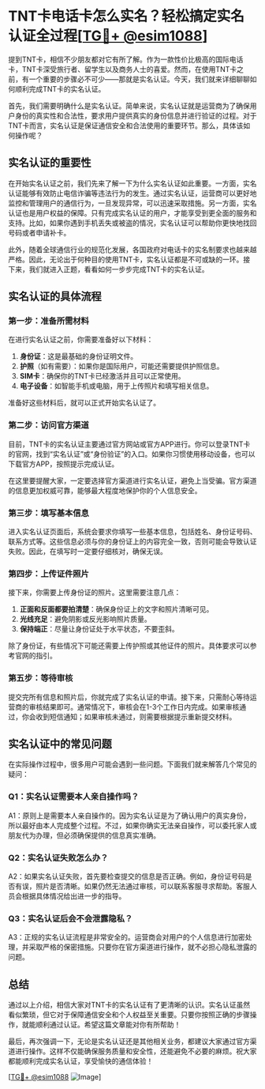 # TNT卡电话卡怎么实名？轻松搞定实名认证全过程[[TG💪+ @esim1088](https://t.me/s/esim1088)]

提到TNT卡，相信不少朋友都对它有所了解。作为一款性价比极高的国际电话卡，TNT卡深受旅行者、留学生以及商务人士的喜爱。然而，在使用TNT卡之前，有一个重要的步骤必不可少——那就是实名认证。今天，我们就来详细聊聊如何顺利完成TNT卡的实名认证。

首先，我们需要明确什么是实名认证。简单来说，实名认证就是运营商为了确保用户身份的真实性和合法性，要求用户提供真实的身份信息并进行验证的过程。对于TNT卡而言，实名认证是保证通信安全和合法使用的重要环节。那么，具体该如何操作呢？

## 实名认证的重要性

在开始实名认证之前，我们先来了解一下为什么实名认证如此重要。一方面，实名认证能够有效防止电信诈骗等违法行为的发生。通过实名认证，运营商可以更好地监控和管理用户的通信行为，一旦发现异常，可以迅速采取措施。另一方面，实名认证也是用户权益的保障。只有完成实名认证的用户，才能享受到更全面的服务和支持。比如，如果你遇到手机丢失或被盗的情况，实名认证可以帮助你更快地找回号码或者申请补卡。

此外，随着全球通信行业的规范化发展，各国政府对电话卡的实名制要求也越来越严格。因此，无论出于何种目的使用TNT卡，实名认证都是不可或缺的一环。接下来，我们就进入正题，看看如何一步步完成TNT卡的实名认证。

## 实名认证的具体流程

### 第一步：准备所需材料

在进行实名认证之前，你需要准备好以下材料：

1. **身份证**：这是最基础的身份证明文件。
2. **护照**（如有需要）：如果你是国际用户，可能还需要提供护照信息。
3. **SIM卡**：确保你的TNT卡已经激活并且可以正常使用。
4. **电子设备**：如智能手机或电脑，用于上传照片和填写相关信息。

准备好这些材料后，就可以正式开始实名认证了。

### 第二步：访问官方渠道

目前，TNT卡的实名认证主要通过官方网站或官方APP进行。你可以登录TNT卡的官网，找到“实名认证”或“身份验证”的入口。如果你习惯使用移动设备，也可以下载官方APP，按照提示完成认证。

在这里要提醒大家，一定要选择官方渠道进行实名认证，避免上当受骗。官方渠道的信息更加权威可靠，能够最大程度地保护你的个人信息安全。

### 第三步：填写基本信息

进入实名认证页面后，系统会要求你填写一些基本信息，包括姓名、身份证号码、联系方式等。这些信息必须与你的身份证上的内容完全一致，否则可能会导致认证失败。因此，在填写时一定要仔细核对，确保无误。

### 第四步：上传证件照片

接下来，你需要上传身份证的照片。这里需要注意几点：

1. **正面和反面都要拍清楚**：确保身份证上的文字和照片清晰可见。
2. **光线充足**：避免阴影或反光影响照片质量。
3. **保持端正**：尽量让身份证处于水平状态，不要歪斜。

除了身份证，有些情况下可能还需要上传护照或其他证件的照片。具体要求可以参考官网的指引。

### 第五步：等待审核

提交完所有信息和照片后，你就完成了实名认证的申请。接下来，只需耐心等待运营商的审核结果即可。通常情况下，审核会在1-3个工作日内完成。如果审核通过，你会收到短信通知；如果审核未通过，则需要根据提示重新提交材料。

## 实名认证中的常见问题

在实际操作过程中，很多用户可能会遇到一些问题。下面我们就来解答几个常见的疑问：

### Q1：实名认证需要本人亲自操作吗？

A1：原则上是需要本人亲自操作的。因为实名认证是为了确认用户的真实身份，所以最好由本人完成整个过程。不过，如果你确实无法亲自操作，可以委托家人或朋友代为办理，但必须确保提供的信息真实准确。

### Q2：实名认证失败怎么办？

A2：如果实名认证失败，首先要检查提交的信息是否正确。例如，身份证号码是否有误，照片是否清晰。如果仍然无法通过审核，可以联系客服寻求帮助。客服人员会根据具体情况给出进一步的指导。

### Q3：实名认证后会不会泄露隐私？

A3：正规的实名认证流程是非常安全的。运营商会对用户的个人信息进行加密处理，并采取严格的保密措施。只要你在官方渠道进行操作，就不必担心隐私泄露的问题。

## 总结

通过以上介绍，相信大家对TNT卡的实名认证有了更清晰的认识。实名认证虽然看似繁琐，但它对于保障通信安全和个人权益至关重要。只要你按照正确的步骤操作，就能顺利通过认证。希望这篇文章能对你有所帮助！

最后，再次强调一下，无论是实名认证还是其他相关业务，都建议大家通过官方渠道进行操作。这样不仅能确保服务质量和安全性，还能避免不必要的麻烦。祝大家都能顺利完成实名认证，享受愉快的通信体验！

[[TG💪+ @esim1088](https://t.me/s/esim1088) ![Image](https://i.postimg.cc/4NQfJmqS/Snipaste-2025-05-13-00-14-12.png)]